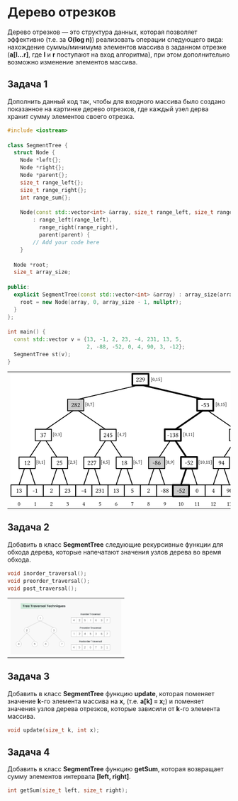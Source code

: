 # Дерево отрезков
Дерево отрезков — это структура данных, которая позволяет эффективно (т.е. за **O(log n)**) реализовать операции следующего вида: нахождение суммы/минимума элементов массива в заданном отрезке (**a[l...r]**, где **l** и **r** поступают на вход алгоритма), при этом дополнительно возможно изменение элементов массива.

## Задача 1

Дополнить данный код так, чтобы для входного массива
было создано показанное на картинке дерево отрезков,
где каждый узел дерва хранит сумму элементов своего отрезка.

```c++
#include <iostream>

class SegmentTree {
  struct Node {
    Node *left{};
    Node *right{};
    Node *parent{};
    size_t range_left{};
    size_t range_right{};
    int range_sum{};

    Node(const std::vector<int> &array, size_t range_left, size_t range_right, Node *parent)
        : range_left(range_left),
          range_right(range_right),
          parent(parent) {
        // Add your code here
    }

  Node *root;
  size_t array_size;

public:
  explicit SegmentTree(const std::vector<int> &array) : array_size(array.size()) {
    root = new Node(array, 0, array_size - 1, nullptr);
  }
};

int main() {
  const std::vector v = {13, -1, 2, 23, -4, 231, 13, 5,
                         2, -88, -52, 0, 4, 90, 3, -12};
  SegmentTree st(v);
}
```

<table><tr><td>
<img src="../img/st1.png" alt="Example" title="Example" style="display: inline-block; margin: 0 auto; max-width: 600px; max-height: 600px">
</td></tr></table>

## Задача 2
Добавить в класс **SegmentTree** следующие рекурсивные функции для обхода дерева,
которые напечатают значения узлов дерева во время обхода.
```c++
void inorder_traversal();
void preorder_traversal();
void post_traversal();
```

<table><tr><td>
<img src="../img/traversal.png" alt="Example" title="Example" style="display: inline-block; margin: 0 auto; max-width: 250px; max-height: 250px">
</td></tr></table>

## Задача 3
Добавить в класс **SegmentTree** функцию **update**, которая поменяет значение **k**-го элемента массива на **x**,
(т.е. **a[k] = x;**) и поменяет значения узлов дерева отрезков, которые зависили от **k**-го элемента массива.
```c++
void update(size_t k, int x);
```

## Задача 4
Добавить в класс **SegmentTree** функцию **getSum**, которая возвращает сумму элементов интервала **[left, right]**.
```c++
int getSum(size_t left, size_t right);
```
